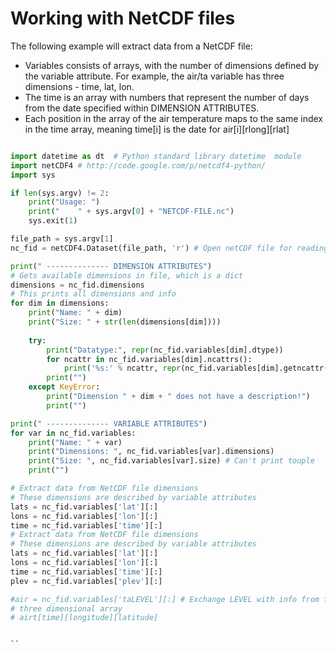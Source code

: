 # Working with NetCDF files

The following example will extract data from a NetCDF file:

- Variables consists of arrays, with the number of dimensions defined by the variable attribute. For example, the air/ta variable has three dimensions - time, lat, lon. 
- The time is an array with numbers that represent the number of days from the date specified within DIMENSION ATTRIBUTES.
- Each position in the array of the air temperature maps to the same index in the time array, meaning time[i] is the date for air[i][rlong][rlat]


```python

import datetime as dt  # Python standard library datetime  module
import netCDF4 # http://code.google.com/p/netcdf4-python/
import sys

if len(sys.argv) != 2:
    print("Usage: ")
    print("    " + sys.argv[0] + "NETCDF-FILE.nc")
    sys.exit(1)

file_path = sys.argv[1]
nc_fid = netCDF4.Dataset(file_path, 'r') # Open netCDF file for reading

print(" -------------- DIMENSION ATTRIBUTES")
# Gets available dimensions in file, which is a dict
dimensions = nc_fid.dimensions
# This prints all dimensions and info
for dim in dimensions:
    print("Name: " + dim)
    print("Size: " + str(len(dimensions[dim])))
    
    try:
        print("Datatype:", repr(nc_fid.variables[dim].dtype))
        for ncattr in nc_fid.variables[dim].ncattrs():
            print('%s:' % ncattr, repr(nc_fid.variables[dim].getncattr(ncattr)))
        print("")
    except KeyError:
        print("Dimension " + dim + " does not have a description!")
        print("")

print(" -------------- VARIABLE ATTRIBUTES")
for var in nc_fid.variables:
    print("Name: " + var)
    print("Dimensions: ", nc_fid.variables[var].dimensions)
    print("Size: ", nc_fid.variables[var].size) # Can't print touple
    print("")

# Extract data from NetCDF file dimensions
# These dimensions are described by variable attributes
lats = nc_fid.variables['lat'][:] 
lons = nc_fid.variables['lon'][:]
time = nc_fid.variables['time'][:]
# Extract data from NetCDF file dimensions
# These dimensions are described by variable attributes
lats = nc_fid.variables['lat'][:] 
lons = nc_fid.variables['lon'][:]
time = nc_fid.variables['time'][:]
plev = nc_fid.variables['plev'][:]

#air = nc_fid.variables['taLEVEL'][:] # Exchange LEVEL with info from file (for example ta500 or tas)
# three dimensional array
# airt[time][longitude][latitude]


``

